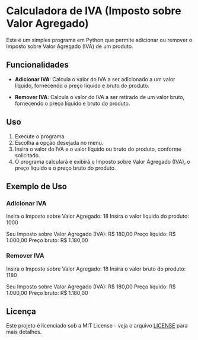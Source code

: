 # Calculadora de IVA (Imposto sobre Valor Agregado)

Este é um simples programa em Python que permite adicionar ou remover o Imposto sobre Valor Agregado (IVA) de um produto.

## Funcionalidades

- **Adicionar IVA**: Calcula o valor do IVA a ser adicionado a um valor líquido, fornecendo o preço líquido e bruto do produto.
  
- **Remover IVA**: Calcula o valor do IVA a ser retirado de um valor bruto, fornecendo o preço líquido e bruto do produto.

## Uso

1. Execute o programa.
2. Escolha a opção desejada no menu.
3. Insira o valor do IVA e o valor líquido ou bruto do produto, conforme solicitado.
4. O programa calculará e exibirá o Imposto sobre Valor Agregado (IVA), o preço líquido e o preço bruto do produto.

## Exemplo de Uso

### Adicionar IVA

Insira o Imposto sobre Valor Agregado: 18
Insira o valor líquido do produto: 1000

Seu Imposto sobre Valor Agregado (IVA): R$ 180,00
Preço líquido: R$ 1.000,00
Preço bruto: R$ 1.180,00

### Remover IVA

Insira o Imposto sobre Valor Agregado: 18
Insira o valor bruto do produto: 1180

Seu Imposto sobre Valor Agregado (IVA): R$ 180,00
Preço líquido: R$ 1.000,00
Preço bruto: R$ 1.180,00

## Licença

Este projeto é licenciado sob a MIT License - veja o arquivo [LICENSE](LICENSE) para mais detalhes.



